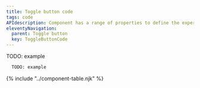 ```yaml
---
title: Toggle button code
tags: code
APIdescription: Component has a range of properties to define the experience in different use cases.
eleventyNavigation:
  parent: Toggle button
  key: ToggleButtonCode
---
```

<section class="no-heading">

<div class="ds-example">
  TODO: example
</div>

<div class="ds-code">

  ```html
    TODO: example
  ```

</div>

</section>
<ds-install-info link-in-navigation package="toggle-button"></ds-install-info>
{% include "../component-table.njk" %}
